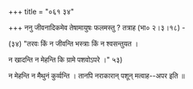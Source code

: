 +++
title = "०६१ ३४"

+++
ननु जीवनादिकमेव तेषामायुषः फलमस्तु ? तत्राह (भा० २।३।१८) - 

(३४) "तरवः किं न जीवन्ति भस्त्राः किं न श्वसन्तुयत । 

न खादन्ति न मेहन्ति कि ग्रामे पशवोऽपरे ।" ५३) 

न मेहन्ति न मैथुनं कुर्व्वन्ति । तानपि नराकारान् पशून् मत्वाह--अपर इति ॥ 
